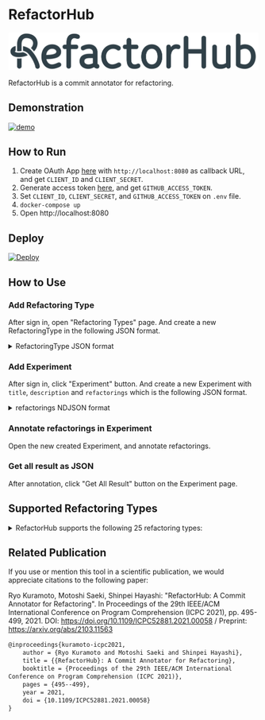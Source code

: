 # RefactorHub

![logo](/client/src/static/logo.png)

RefactorHub is a commit annotator for refactoring.

## Demonstration

[![demo](https://img.youtube.com/vi/-aoREGs5zaI/sddefault.jpg)](https://www.youtube.com/watch?v=-aoREGs5zaI)

## How to Run

1. Create OAuth App [here](https://github.com/settings/developers) with `http://localhost:8080` as callback URL, and get `CLIENT_ID` and `CLIENT_SECRET`.
2. Generate access token [here](https://github.com/settings/tokens), and get `GITHUB_ACCESS_TOKEN`.
3. Set `CLIENT_ID`, `CLIENT_SECRET`, and `GITHUB_ACCESS_TOKEN` on `.env` file.
4. `docker-compose up`
5. Open http://localhost:8080

## Deploy

[![Deploy](https://www.herokucdn.com/deploy/button.svg)](https://heroku.com/deploy?template=https://github.com/salab/RefactorHub)

## How to Use

### Add Refactoring Type

After sign in, open "Refactoring Types" page.
And create a new RefactoringType in the following JSON format.

<details>
<summary>RefactoringType JSON format</summary>

```json
{
  "name": "Extract Method",
  "description": "Extracting code fragments from existing method, and creating a new method based on the extracted code",
  "url": "https://refactoring.com/catalog/extractFunction.html",
  "before": {
    "extracted code": {
      "description": "Code fragments which is extracted",
      "type": "CodeFragment",
      "multiple": true,
      "required": true
    },
    "target method": {
      "description": "Method in which the extraction is performed",
      "type": "MethodDeclaration",
      "autofills": [
        {
          "type": "Surround",
          "follows": [
            {
              "category": "before",
              "name": "extracted code"
            }
          ],
          "element": "MethodDeclaration"
        }
      ]
    }
  },
  "after": {
    "invocation": {
      "description": "Method invocation by which extracted code was replaced",
      "type": "MethodInvocation",
      "required": true
    },
    "extracted code": {
      "description": "Code fragments which was extracted",
      "type": "CodeFragment",
      "multiple": true,
      "required": true
    },
    "extracted method": {
      "description": "Method which was newly created by the extraction",
      "type": "MethodDeclaration",
      "autofills": [
        {
          "type": "Surround",
          "follows": [
            {
              "category": "after",
              "name": "extracted code"
            }
          ],
          "element": "MethodDeclaration"
        }
      ]
    },
    "target method": {
      "description": "Method in which the extraction was performed",
      "type": "MethodDeclaration",
      "autofills": [
        {
          "type": "Surround",
          "follows": [
            {
              "category": "after",
              "name": "invocation"
            }
          ],
          "element": "MethodDeclaration"
        }
      ]
    }
  }
}
```

</details>

### Add Experiment

After sign in, click "Experiment" button.
And create a new Experiment with `title`, `description` and `refactorings` which is the following JSON format.

<details>
<summary>refactorings NDJSON format</summary>

```json
{"type":"Extract Method","commit":{"sha":"cb49e436b9d7ee55f2531ebc2ef1863f5c9ba9fe","owner":"rstudio","repository":"rstudio"},"data":{"before":{},"after":{}},"description":"Extract Method protected setMaxHeight(maxHeight int) : void extracted from protected wrapMenuBar(menuBar ToolbarMenuBar) : Widget in class org.rstudio.core.client.widget.ScrollableToolbarPopupMenu"}
{"type":"Move Attribute","commit":{"sha":"f05e86c4d31987ff2f30330745c3eb605de4c4dc","owner":"Graylog2","repository":"graylog2-server"},"data":{"before":{},"after":{}},"description":"Move Attribute private COMPARATOR : Comparator<IndexRange> from class org.graylog2.indexer.ranges.MongoIndexRangeService to public COMPARATOR : Comparator<IndexRange> from class org.graylog2.indexer.ranges.IndexRange"}
{"type":"Any","commit":{"sha":"08f37df9f39f101bba0ee96845e232d2c72bf426","owner":"JetBrains","repository":"intellij-community"},"data":{"before":{},"after":{}},"description":""}
{"type":"Extract Method","commit":{"sha":"6cf596df183b3c3a38ed5dd9bb3b0100c6548ebb","owner":"realm","repository":"realm-java"},"data":{"before":{"target method":{"type":"MethodDeclaration","multiple":false,"elements":[{"name":"showStatus","className":"io.realm.examples.realmmigrationexample.MigrationExampleActivity","location":{"path":"examples/migrationExample/src/main/java/io/realm/examples/realmmigrationexample/MigrationExampleActivity.java","range":{"startLine":112,"startColumn":5,"endLine":118,"endColumn":6}},"type":"MethodDeclaration"}]},"extracted code":{"type":"CodeFragment","multiple":true,"elements":[{"methodName":null,"className":null,"location":{"path":"examples/migrationExample/src/main/java/io/realm/examples/realmmigrationexample/MigrationExampleActivity.java","range":{"startLine":114,"startColumn":9,"endLine":114,"endColumn":25}},"type":"CodeFragment"},{"methodName":null,"className":null,"location":{"path":"examples/migrationExample/src/main/java/io/realm/examples/realmmigrationexample/MigrationExampleActivity.java","range":{"startLine":115,"startColumn":9,"endLine":115,"endColumn":42}},"type":"CodeFragment"},{"methodName":null,"className":null,"location":{"path":"examples/migrationExample/src/main/java/io/realm/examples/realmmigrationexample/MigrationExampleActivity.java","range":{"startLine":116,"startColumn":9,"endLine":116,"endColumn":25}},"type":"CodeFragment"},{"methodName":null,"className":null,"location":{"path":"examples/migrationExample/src/main/java/io/realm/examples/realmmigrationexample/MigrationExampleActivity.java","range":{"startLine":117,"startColumn":9,"endLine":117,"endColumn":32}},"type":"CodeFragment"}]}},"after":{"target method":{"type":"MethodDeclaration","multiple":false,"elements":[{"name":"showStatus","className":"io.realm.examples.realmmigrationexample.MigrationExampleActivity","location":{"path":"examples/migrationExample/src/main/java/io/realm/examples/realmmigrationexample/MigrationExampleActivity.java","range":{"startLine":127,"startColumn":5,"endLine":129,"endColumn":6}},"type":"MethodDeclaration"}]},"extracted method":{"type":"MethodDeclaration","multiple":false,"elements":[{"name":"showStatus","className":"io.realm.examples.realmmigrationexample.MigrationExampleActivity","location":{"path":"examples/migrationExample/src/main/java/io/realm/examples/realmmigrationexample/MigrationExampleActivity.java","range":{"startLine":131,"startColumn":5,"endLine":136,"endColumn":6}},"type":"MethodDeclaration"}]},"invocation":{"type":"MethodInvocation","multiple":false,"elements":[{"methodName":"showStatus","className":null,"location":{"path":"examples/migrationExample/src/main/java/io/realm/examples/realmmigrationexample/MigrationExampleActivity.java","range":{"startLine":128,"startColumn":9,"endLine":128,"endColumn":39}},"type":"MethodInvocation"}]},"extracted code":{"type":"CodeFragment","multiple":true,"elements":[{"methodName":null,"className":null,"location":{"path":"examples/migrationExample/src/main/java/io/realm/examples/realmmigrationexample/MigrationExampleActivity.java","range":{"startLine":132,"startColumn":9,"endLine":132,"endColumn":25}},"type":"CodeFragment"},{"methodName":null,"className":null,"location":{"path":"examples/migrationExample/src/main/java/io/realm/examples/realmmigrationexample/MigrationExampleActivity.java","range":{"startLine":133,"startColumn":9,"endLine":133,"endColumn":42}},"type":"CodeFragment"},{"methodName":null,"className":null,"location":{"path":"examples/migrationExample/src/main/java/io/realm/examples/realmmigrationexample/MigrationExampleActivity.java","range":{"startLine":134,"startColumn":9,"endLine":134,"endColumn":25}},"type":"CodeFragment"},{"methodName":null,"className":null,"location":{"path":"examples/migrationExample/src/main/java/io/realm/examples/realmmigrationexample/MigrationExampleActivity.java","range":{"startLine":135,"startColumn":9,"endLine":135,"endColumn":32}},"type":"CodeFragment"}]}}},"description":"Extract Method\tprivate showStatus(txt String) : void extracted from private showStatus(realm Realm) : void in class io.realm.examples.realmmigrationexample.MigrationExampleActivity"}
{"type":"Move Attribute","commit":{"sha":"6abc40ed4850d74ee6c155f5a28f8b34881a0284","owner":"BuildCraft","repository":"BuildCraft"},"data":{"before":{"target field":{"type":"FieldDeclaration","multiple":false,"elements":[{"name":"BUTTON_TEXTURES","className":"buildcraft.core.lib.gui.buttons.GuiBetterButton","location":{"path":"common/buildcraft/core/lib/gui/buttons/GuiBetterButton.java","range":{"startLine":26,"startColumn":39,"endLine":26,"endColumn":120}},"type":"FieldDeclaration"}]}},"after":{"moved field":{"type":"FieldDeclaration","multiple":false,"elements":[{"name":"BUTTON_TEXTURES","className":"buildcraft.core.lib.gui.buttons.StandardButtonTextureSets","location":{"path":"common/buildcraft/core/lib/gui/buttons/StandardButtonTextureSets.java","range":{"startLine":18,"startColumn":39,"endLine":18,"endColumn":120}},"type":"FieldDeclaration"}]}}},"description":"Move Attribute\tpublic BUTTON_TEXTURES : ResourceLocation from class buildcraft.core.lib.gui.buttons.GuiBetterButton to public BUTTON_TEXTURES : ResourceLocation from class buildcraft.core.lib.gui.buttons.StandardButtonTextureSets"}
```

</details>

### Annotate refactorings in Experiment

Open the new created Experiment, and annotate refactorings.

### Get all result as JSON

After annotation, click "Get All Result" button on the Experiment page.

## Supported Refactoring Types

<details>
<summary>RefactorHub supports the following 25 refactoring types:</summary>

* Extract Method
* Move Attribute
* Move Class
* Rename Variable
* Inline Method
* Extract Interface
* Push Down Method
* Push Down Attribute
* Pull Up Method
* Pull Up Attribute
* Move Method
* Extract And Move Method
* Rename Method
* Extract Superclass
* Rename Parameter
* Rename Class
* Move And Rename Class
* Parameterize Variable
* Move And Inline Method
* Move And Rename Method
* Extract Variable
* Change Return Type
* Rename Attribute
* Change Parameter Type
* Change Variable Type

</details>

## Related Publication
If you use or mention this tool in a scientific publication, we would appreciate citations to the following paper:

Ryo Kuramoto, Motoshi Saeki, Shinpei Hayashi: "RefactorHub: A Commit Annotator for Refactoring". In Proceedings of the 29th IEEE/ACM International Conference on Program Comprehension (ICPC 2021), pp. 495-499, 2021. DOI: https://doi.org/10.1109/ICPC52881.2021.00058 / Preprint: https://arxiv.org/abs/2103.11563
```
@inproceedings{kuramoto-icpc2021,
    author = {Ryo Kuramoto and Motoshi Saeki and Shinpei Hayashi},
    title = {{RefactorHub}: A Commit Annotator for Refactoring},
    booktitle = {Proceedings of the 29th IEEE/ACM International Conference on Program Comprehension (ICPC 2021)},
    pages = {495--499},
    year = 2021,
    doi = {10.1109/ICPC52881.2021.00058}
}
```
